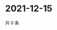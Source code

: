 # 2021-12-15

共 0 条

<!-- BEGIN WEIBO -->
<!-- 最后更新时间 Wed Dec 15 2021 08:48:53 GMT+0800 (China Standard Time) -->

<!-- END WEIBO -->
